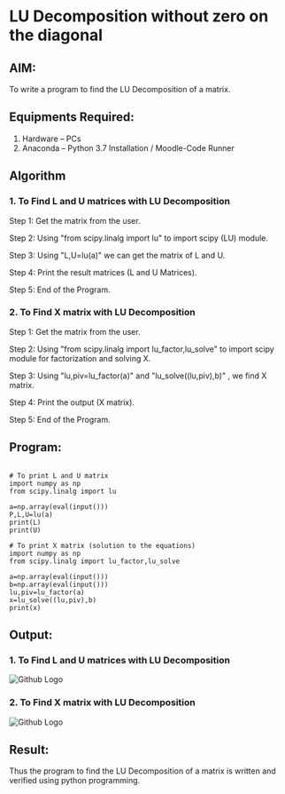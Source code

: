# LU Decomposition without zero on the diagonal

## AIM:
To write a program to find the LU Decomposition of a matrix.

## Equipments Required:
1. Hardware – PCs
2. Anaconda – Python 3.7 Installation / Moodle-Code Runner

## Algorithm
### 1. To Find L and U matrices with LU Decomposition
Step 1: Get the matrix from the user.

Step 2: Using "from scipy.linalg import lu" to import scipy (LU) module.

Step 3: Using "L,U=lu(a)" we can get the matrix of L and U.

Step 4: Print the result matrices (L and U Matrices).

Step 5: End of the Program.


### 2. To Find X matrix with LU Decomposition
Step 1: Get the matrix from the user.

Step 2: Using "from scipy.linalg import lu_factor,lu_solve" to import scipy module for factorization and solving X.

Step 3: Using "lu,piv=lu_factor(a)"  and "lu_solve((lu,piv),b)" , we find X matrix.

Step 4: Print the output (X matrix).

Step 5: End of the Program.


## Program:

```

# To print L and U matrix
import numpy as np
from scipy.linalg import lu

a=np.array(eval(input()))
P,L,U=lu(a)
print(L)
print(U)

# To print X matrix (solution to the equations)
import numpy as np
from scipy.linalg import lu_factor,lu_solve

a=np.array(eval(input()))
b=np.array(eval(input()))
lu,piv=lu_factor(a)
x=lu_solve((lu,piv),b)
print(x)
```

## Output:
### 1. To Find L and U matrices with LU Decomposition
![Github Logo](LU_1.png)

### 2. To Find X matrix with LU Decomposition
![Github Logo](LU_2.png)


## Result:
Thus the program to find the LU Decomposition of a matrix is written and verified using python programming.

